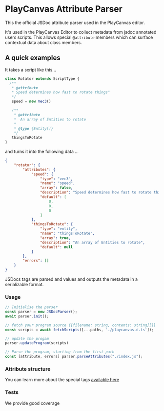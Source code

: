# PlayCanvas Attribute Parser

This the official JSDoc attribute parser used in the PlayCanvas editor. 

It's used in the PlayCanvas Editor to collect metadata from jsdoc annotated users scripts. This allows special `@attribute` members which can surface contextual data about class members.

## A quick examples

It takes a script like this...

```javascript
class Rotator extends ScriptType {
  /**
   * @attribute
   * Speed determines how fast to rotate things"
   */
   speed = new Vec3()

   /**
    * @attribute
    *  An array of Entities to rotate
    * 
    * @type {Entity[]}
    */
   thingsToRotate
}
```

and turns it into the following data ...


```json
{
    "rotator": {
        "attributes": {
            "speed": {
                "type": "vec3",
                "name": "speed",
                "array": false,
                "description": "Speed determines how fast to rotate things\"",
                "default": [
                    0,
                    0,
                    0
                ]
            },
            "thingsToRotate": {
                "type": "entity",
                "name": "thingsToRotate",
                "array": true,
                "description": "An array of Entities to rotate",
                "default": null
            }
        },
        "errors": []
    }
}
```

JSDocs tags are parsed and values and outputs the metadata in a serializable format.

### Usage 

```javascript
// Initialise the parser
const parser = new JSDocParser();
await parser.init();

// fetch your program source {[filename: string, contents: string][]}
const scripts = await fetchScripts([...paths, './playcanvas.d.ts']);

// update the progam
parser.updateProgram(scripts)

// Parse the program, starting from the first path
const [attribute, errors] parser.parseAttributes("./index.js");
```

### Attribute structure

You can learn more about the special tags [available here ](https://github.com/playcanvas/attribute-parser/tree/main/test/fixtures)


### Tests

We provide good coverage



